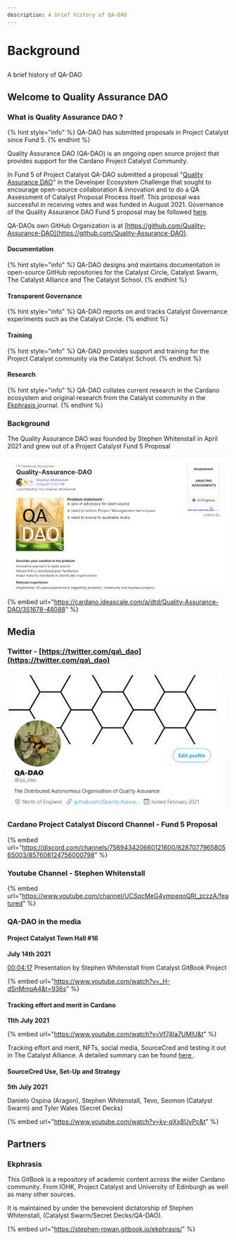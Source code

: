 ```yaml
---
description: A brief history of QA-DAO
---
```


# Background

##

A brief history of QA-DAO

## Welcome to Quality Assurance DAO

### What is Quality Assurance DAO ?

{% hint style="info" %}
QA-DAO has submitted proposals in Project Catalyst since Fund 5.
{% endhint %}

Quality Assurance DAO (QA-DAO) is an ongoing open source project that provides support for the Cardano Project Catalyst Community.

In Fund 5 of Project Catalyst QA-DAO submitted a proposal "[Quality Assurance DAO](https://stephen-rowan.gitbook.io/quality-assurance-dao/catalyst-proposals/project-catalyst-developer-ecosystem-proposal)" in the Developer Ecosystem Challenge that sought to encourage open-source collaboration & innovation and to do a QA Assessment of Catalyst Proposal Process itself. This proposal was successful in receiving votes and was funded in August 2021. Governance of the Quality Assurance DAO Fund 5 proposal may be followed [here](https://stephen-rowan.gitbook.io/quality-assurance-dao/catalyst-proposals/fund-5-developer-ecosystem-proposal-governance).

QA-DAOs own GitHub Organization is at [https://github.com/Quality-Assurance-DAO](https://github.com/Quality-Assurance-DAO).

#### Documentation

{% hint style="info" %}
QA-DAO designs and maintains documentation in open-source GitHub repositories for the Catalyst Circle, Catalyst Swarm, The Catalyst Alliance and The Catalyst School.
{% endhint %}

#### Transparent Governance

{% hint style="info" %}
QA-DAO reports on and tracks Catalyst Governance experiments such as the Catalyst Circle.
{% endhint %}

#### Training

{% hint style="info" %}
QA-DAO provides support and training for the Project Catalyst community via the Catalyst School.
{% endhint %}

#### Research

{% hint style="info" %}
QA-DAO collates current research in the Cardano ecosystem and original research from the Catalyst community in the [Ekphrasis ](https://stephen-rowan.gitbook.io/ekphrasis/)journal.
{% endhint %}

### Background

The Quality Assurance DAO was founded by Stephen Whitenstall in April 2021 and grew out of a Project Catalyst Fund 5 Proposal

![Quality Assurance DAO Fund 5 Proposal](.gitbook/assets/2021-07-18-6-.png)

{% embed url="https://cardano.ideascale.com/a/dtd/Quality-Assurance-DAO/351678-48088" %}

## Media

### Twitter - [https://twitter.com/qa\_dao](https://twitter.com/qa\_dao)

![@qa\_dao -  The Distributed Autonomous Organisation of Quality Assurance](.gitbook/assets/2021-07-20-1-.png)

### Cardano Project Catalyst Discord Channel - Fund 5 Proposal

{% embed url="https://discord.com/channels/756943420660121600/828707796580565003/857608124756000798" %}

### Youtube Channel - Stephen Whitenstall

{% embed url="https://www.youtube.com/channel/UCSqcMeG4ympeqoQRI_zczzA/featured" %}

### QA-DAO in the media

#### Project Catalyst Town Hall #16

**July 14th 2021**

[00:04:17](https://www.youtube.com/watch?v=\_H-dSnMmpA4\&t=257s) Presentation by Stephen Whitenstall from Catalyst GitBook Project

{% embed url="https://www.youtube.com/watch?v=_H-dSnMmpA4&t=936s" %}

#### Tracking effort and merit in Cardano

**11th July 2021**

{% embed url="https://www.youtube.com/watch?v=Vf74Ia7UMlU&t" %}

Tracking effort and merit, NFTs, social media, SourceCred and testing it out in The Catalyst Alliance. A detailed summary can be found [here ](https://www.youtube.com/redirect?event=video\_description\&redir\_token=QUFFLUhqbXNWVFM3LUYxbktXbWVoU0xOeGw2VkV5OEluZ3xBQ3Jtc0tsMVluTzQ3QXdGMzVEUHlQQXFnb0V6Z0R1VUI1bTR3NjNFUTJ2OEZLeG1Ld0NUWmpqQ3RWUzJxdXJjMTlUR3dhbUVKR1FvOUNvdXFJTEhnQ2ozSlNELUVpYklVTmQxVGhFXzNlT0dHTjdWOE5uWDZOUQ\&q=https%3A%2F%2Fcatalyst-swarm.gitbook.io%2Fthe-catalyst-alliance%2Ftracking-effort-and-merit-in-cardano%2Ftracking-effort-and-merit-in-cardano%23meeting-8th-july-2021).

#### SourceCred Use, Set-Up and Strategy

**5th July 2021**

Danielo Ospina (Aragon), Stephen Whitenstall, Tevo, Seomon (Catalyst Swarm) and Tyler Wales (Secret Decks)

{% embed url="https://www.youtube.com/watch?v=kv-qXx8UvPc&t" %}

## Partners

### Ekphrasis

This GitBook is a repository of academic content across the wider Cardano community. From IOHK, Project Catalyst and University of Edinburgh as well as many other sources.

It is maintained by under the benevolent dictatorship of Stephen Whitenstall, (Catalyst Swarm/Secret Decks/QA-DAO).

{% embed url="https://stephen-rowan.gitbook.io/ekphrasis/" %}
